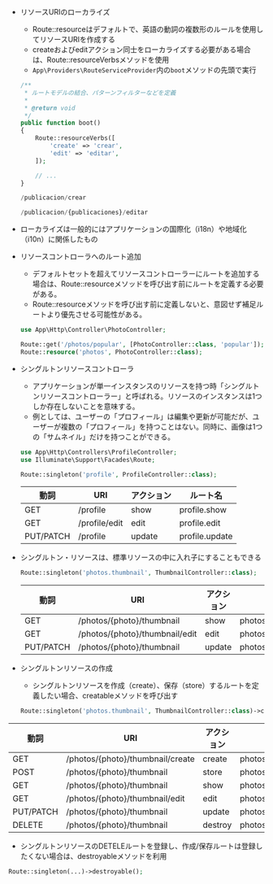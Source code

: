 - リソースURIのローカライズ
    - Route::resourceはデフォルトで、英語の動詞の複数形のルールを使用してリソースURIを作成する
    - createおよびeditアクション同士をローカライズする必要がある場合は、Route::resourceVerbsメソッドを使用
    - `App\Providers\RouteServiceProvider`内の`boot`メソッドの先頭で実行
    
    ```php
    /**
     * ルートモデルの結合、パターンフィルターなどを定義
     *
     * @return void
     */
    public function boot()
    {
        Route::resourceVerbs([
            'create' => 'crear',
            'edit' => 'editar',
        ]);
    
        // ...
    }
    ```
    
    ```php
    /publicacion/crear
    
    /publicacion/{publicaciones}/editar
    ```
    
- ローカライズは一般的にはアプリケーションの国際化（i18n）や地域化（i10n）に関係したもの

- リソースコントローラへのルート追加
    - デフォルトセットを超えてリソースコントローラーにルートを追加する場合は、Route::resourceメソッドを呼び出す前にルートを定義する必要がある。
    - Route::resourceメソッドを呼び出す前に定義しないと、意図せず補足ルートより優先させる可能性がある。
    
    ```php
    use App\Http\Controller\PhotoController;
    
    Route::get('/photos/popular', [PhotoController::class, 'popular']); //この部分がresourceメソッド以外に追加するルート
    Route::resource('photos', PhotoController::class);
    ```
    
- シングルトンリソースコントローラ
    - アプリケーションが単一インスタンスのリソースを持つ時「シングルトンリソースコントローラー」と呼ばれる。リソースのインスタンスは1つしか存在しないことを意味する。
    - 例としては、ユーザーの「プロフィール」は編集や更新が可能だが、ユーザーが複数の「プロフィール」を持つことはない。同時に、画像は1つの「サムネイル」だけを持つことができる。
    
    ```php
    use App\Http\Controllers\ProfileController;
    use Illuminate\Support\Facades\Route;
    
    Route::singleton('profile', ProfileController::class);
    ```
    
    | 動詞 | URI | アクション | ルート名 |
    | --- | --- | --- | --- |
    | GET | /profile | show | profile.show |
    | GET | /profile/edit | edit | profile.edit |
    | PUT/PATCH | /profile | update | profile.update |
- シングルトン・リソースは、標準リソースの中に入れ子にすることもできる
    
    ```php
    Route::singleton('photos.thumbnail', ThumbnailController::class);
    ```
    
    | 動詞 | URI | アクション | ルート名 |
    | --- | --- | --- | --- |
    | GET | /photos/{photo}/thumbnail | show | photos.thumbnail.show |
    | GET | /photos/{photo}/thumbnail/edit | edit | photos.thumbnail.edit |
    | PUT/PATCH | /photos/{photo}/thumbnail | update | photos.thumbnail.updat |
- シングルトンリソースの作成
    - シングルトンリソースを作成（create）、保存（store）するルートを定義したい場合、creatableメソッドを呼び出す
    
    ```php
    Route::singleton('photos.thumbnail', ThumbnailController::class)->creatable();
    ```
    

| 動詞 | URI | アクション | ルート名 |
| --- | --- | --- | --- |
| GET | /photos/{photo}/thumbnail/create | create | photos.thumbnail.create |
| POST | /photos/{photo}/thumbnail | store | photos.thumbnail.store |
| GET | /photos/{photo}/thumbnail | show | photos.thumbnail.show |
| GET | /photos/{photo}/thumbnail/edit | edit | photos.thumbnail.edit |
| PUT/PATCH | /photos/{photo}/thumbnail | update | photos.thumbnail.update |
| DELETE | /photos/{photo}/thumbnail | destroy | photos.thumbnail.destroy |

- シングルトンリソースのDETELEルートを登録し、作成/保存ルートは登録したくない場合は、destroyableメソッドを利用

```php
Route::singleton(...)->destroyable();
```

